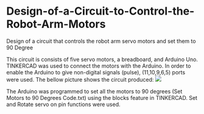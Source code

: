 # Design-of-a-Circuit-to-Control-the-Robot-Arm-Motors
Design of a circuit that controls the robot arm servo motors and set them to 90 Degree


This circuit is consists of five servo motors, a breadboard, and Arduino Uno. TINKERCAD was used to connect the motors with the Arduino. In order to enable the Arduino to give non-digital signals (pulse), (11,10,9,6,5) ports were used. The bellow picture shows the circuit produced:
![](Circuit)

The Arduino was programmed to set all the motors to 90 degrees (Set Motors to 90 Degrees Code.txt) using the blocks feature in TINKERCAD. Set and Rotate servo on pin functions were used. 


